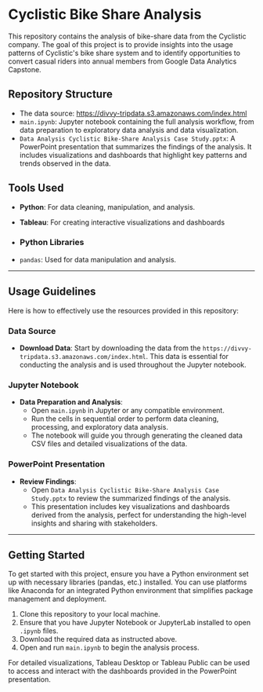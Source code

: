 # Cyclistic Bike Share Analysis

This repository contains the analysis of bike-share data from the Cyclistic company. The goal of this project is to provide insights into the usage patterns of Cyclistic's bike share system and to identify opportunities to convert casual riders into annual members from Google Data Analytics Capstone. 


## Repository Structure

- The data source: https://divvy-tripdata.s3.amazonaws.com/index.html
- `main.ipynb`: Jupyter notebook containing the full analysis workflow, from data preparation to exploratory data analysis and data visualization.
- `Data Analysis Cyclistic Bike-Share Analysis Case Study.pptx`: A PowerPoint presentation that summarizes the findings of the analysis. It includes visualizations and dashboards that highlight key patterns and trends observed in the data.

## Tools Used

- **Python**: For data cleaning, manipulation, and analysis.
- **Tableau**: For creating interactive visualizations and dashboards

- ### Python Libraries
- `pandas`: Used for data manipulation and analysis.

---------------------------------------------------------------------------------------
## Usage Guidelines

Here is how to effectively use the resources provided in this repository:

### Data Source
- **Download Data**: Start by downloading the data from the `https://divvy-tripdata.s3.amazonaws.com/index.html`. This data is essential for conducting the analysis and is used throughout the Jupyter notebook.

### Jupyter Notebook
- **Data Preparation and Analysis**:
  - Open `main.ipynb` in Jupyter or any compatible environment.
  - Run the cells in sequential order to perform data cleaning, processing, and exploratory data analysis.
  - The notebook will guide you through generating the cleaned data CSV files and detailed visualizations of the data.

### PowerPoint Presentation
- **Review Findings**:
  - Open `Data Analysis Cyclistic Bike-Share Analysis Case Study.pptx` to review the summarized findings of the analysis.
  - This presentation includes key visualizations and dashboards derived from the analysis, perfect for understanding the high-level insights and sharing with stakeholders.

---------------------------------------------------------------------------------------
## Getting Started

To get started with this project, ensure you have a Python environment set up with necessary libraries (pandas, etc.) installed. You can use platforms like Anaconda for an integrated Python environment that simplifies package management and deployment.

1. Clone this repository to your local machine.
2. Ensure that you have Jupyter Notebook or JupyterLab installed to open `.ipynb` files.
3. Download the required data as instructed above.
4. Open and run `main.ipynb` to begin the analysis process.

For detailed visualizations, Tableau Desktop or Tableau Public can be used to access and interact with the dashboards provided in the PowerPoint presentation.